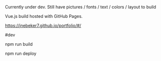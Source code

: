 Currently under dev. Still have pictures / fonts / text / colors / layout to build

Vue.js build hosted with GitHub Pages.

https://jnebeker7.github.io/portfolio/#/


#dev

npm run build

npm run deploy